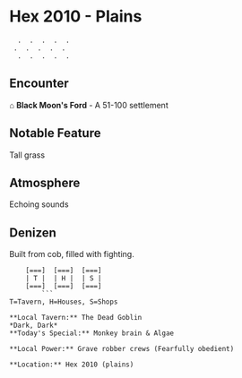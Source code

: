 # Hex 2010 - Plains
```
  .  .  .  .  .
 .  .  .  .  .
  .  .  .  .  .
```

## Encounter

⌂ **Black Moon's Ford** - A 51-100 settlement

## Notable Feature

Tall grass

## Atmosphere

Echoing sounds

## Denizen

Built from cob, filled with fighting.

```
    [===]  [===]  [===]
    | T |  | H |  | S |
    [===]  [===]  [===]
        ```
T=Tavern, H=Houses, S=Shops

**Local Tavern:** The Dead Goblin
*Dark, Dark*
**Today's Special:** Monkey brain & Algae

**Local Power:** Grave robber crews (Fearfully obedient)

**Location:** Hex 2010 (plains)
